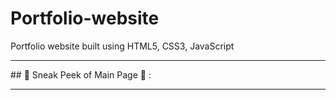 # Portfolio-website
Portfolio website built using HTML5, CSS3, JavaScript
<hr>
## 📌 Sneak Peek of Main Page 🙈 :
<hr>


